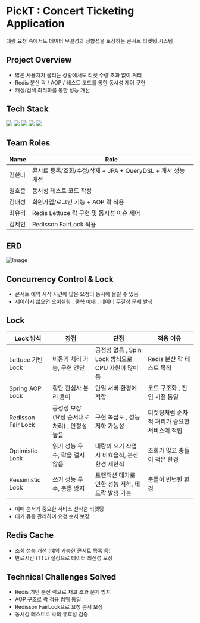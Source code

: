 # PickT : Concert Ticketing Application
대량 요청 속에서도 데이터 무결성과 정합성을 보장하는 콘서트 티켓팅 시스템

## Project Overview
- 많은 사용자가 몰리는 상황에서도 티켓 수량 초과 없이 처리
- Redis 분산 락 / AOP / 테스트 코드를 통한 동시성 제어 구현
- 캐싱/검색 최적화를 통한 성능 개선

## Tech Stack
<img src="https://img.shields.io/badge/java-007396?style=flat-square&logo=java&logoColor=white"/> <img src="https://img.shields.io/badge/MySQL-4479A1?style=flat-square&logo=MySQL&logoColor=white"/> <img src="https://img.shields.io/badge/Postman-FF6C37?style=flat-square&logo=Postman&logoColor=white"/> <img src="https://img.shields.io/badge/Spring-6DB33F?style=flat-square&logo=Spring&logoColor=white"/> <img src="https://img.shields.io/badge/Redis-6DB33F?style=flat-square&logo=Redis&logoColor=white"/>

## Team Roles

| Name | Role |
|---|---|
| 김한나 | 콘서트 등록/조회/수정/삭제 + JPA + QueryDSL + 캐시 성능 개선 |
| 권호준 | 동시성 테스트 코드 작성 |
| 김대정 | 회원가입/로그인 기능 + AOP 락 적용 |
| 최유리 | Redis Lettuce 락 구현 및 동시성 이슈 제어 |
| 김제인 | Redisson FairLock 적용 |

## ERD
![Image](https://github.com/user-attachments/assets/542b811f-1290-4928-86e5-c5de2748da3b)

## Concurrency Control & Lock
- 콘서트 예약 시작 시간에 많은 요청이 동시에 몰릴 수 있음
- 제어하지 않으면 오버셀링 , 중복 예매 , 데이터 무결성 문제 발생

## Lock

| Lock 방식 | 장점 | 단점 | 적용 이유 |
|---|---|---|----|
| Lettuce 기반 Lock | 비동기 처리 가능, 구현 간단 | 공정성 없음 , Spin Lock 방식으로 CPU 자원이 많이 듬 | Redis 분산 락 테스트 목적 |
| Spring AOP Lock | 횡단 관심사 분리 용이 | 단일 서버 환경에 적합 | 코드 구조화 , 진입 시점 통일 |
| Redisson Fair Lock | 공정성 보장 (요청 순서대로 처리) , 안정성 높음 | 구현 복잡도 , 성능 저하 가능성 | 티켓팅처럼 순차적 처리가 중요한 서비스에 적합 |
| Optimistic Lock | 읽기 성능 우수, 락을 걸지 않음 | 대량의 쓰기 작업 시 비효율적, 분산환경 제한적 | 조회가 많고 충돌이 적은 환경 |
| Pessimistic Lock | 쓰기 성능 우수, 충돌 방지 | 트랜잭션 대기로 인한 성능 저하, 데드락 발생 가능 | 충돌이 빈번한 환경 |
- 예매 순서가 중요한 서비스 선착순 티켓팅
- 대기 큐를 관리하며 요청 순서 보장

## Redis Cache
- 조회 성능 개선 (예약 가능한 콘서트 목록 등)
- 만료시간 (TTL) 설정으로 데이터 최신성 보장

## Technical Challenges Solved
- Redis 기반 분산 락으로 재고 초과 문제 방지
- AOP 구조로 락 적용 범위 통일
- Redisson FairLock으로 요청 순서 보장
- 동시성 테스트로 락의 유효성 검증

